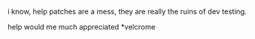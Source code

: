i know, help patches are a mess, they are really the ruins of dev testing. 

help would me much appreciated
*velcrome

